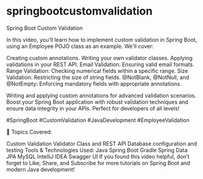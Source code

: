 # springbootcustomvalidation
Spring Boot Custom Validation

In this video, you'll learn how to implement custom validation in Spring Boot, using an Employee POJO class as an example. We'll cover:

Creating custom annotations.
Writing your own validator classes.
Applying validations in your REST API.
Email Validation: Ensuring valid email formats.
Range Validation: Checking numerical fields within a specific range.
Size Validation: Restricting the size of string fields.
@NotBlank, @NotNull, and @NotEmpty: Enforcing mandatory fields with appropriate annotations.

Writing and applying custom annotations for advanced validation scenarios.
Boost your Spring Boot application with robust validation techniques and ensure data integrity in your APIs. Perfect for developers of all levels!

#SpringBoot #CustomValidation #JavaDevelopment #EmployeeValidation

📌 Topics Covered:

Custom Validation
Validator Class and REST API
Database configuration and testing
Tools & Technologies Used:
Java
Spring Boot
Gradle
Spring Data JPA
MySQL
IntelliJ IDEA
Swagger UI
If you found this video helpful, don’t forget to Like, Share, and Subscribe for more tutorials on Spring Boot and modern Java development!
